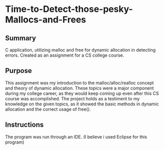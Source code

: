 # Time-to-Detect-those-pesky-Mallocs-and-Frees

## Summary
C application, utilizing malloc and free for dynamic allocation in detecting errors. Created as an assignment for a CS college course.

## Purpose
This assignment was my introduction to the malloc/alloc/realloc concept and theory of dynamic allocation. These topics were a major component during my college career, as they would keep coming up even after this CS course was accomplished. The project holds as a testiment to my knowledge on the given topics, as it showed the basic methods in dynamic allocation and the correct usage of free().

## Instructions
The program was run through an IDE. (I believe i used Eclipse for this program)

